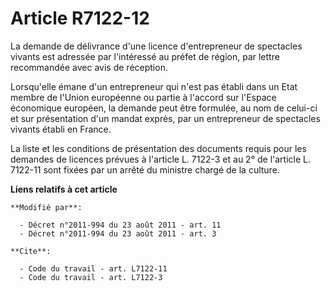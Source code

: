 # Article R7122-12

La demande de délivrance d'une licence d'entrepreneur de spectacles vivants est adressée par l'intéressé au préfet de région,
par lettre recommandée avec avis de réception. 

Lorsqu'elle émane d'un entrepreneur qui n'est pas établi dans un Etat membre de l'Union européenne ou partie à l'accord sur
l'Espace économique européen, la demande peut être formulée, au nom de celui-ci et sur présentation d'un mandat exprès, par
un entrepreneur de spectacles vivants établi en France. 

La liste et les conditions de présentation des documents requis pour les demandes de licences prévues à l'article L. 7122-3
et au 2° de l'article L. 7122-11 sont fixées par un arrêté du ministre chargé de la culture.

**Liens relatifs à cet article**

	**Modifié par**:

	  - Décret n°2011-994 du 23 août 2011 - art. 11
	  - Décret n°2011-994 du 23 août 2011 - art. 3

	**Cite**:

	  - Code du travail - art. L7122-11
	  - Code du travail - art. L7122-3
